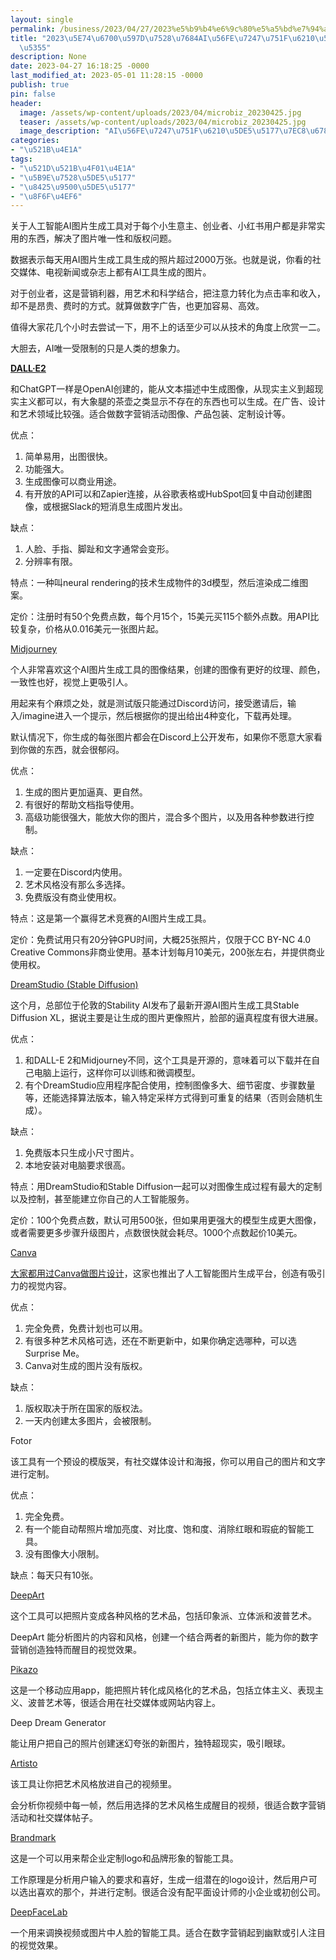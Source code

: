 ```yaml
---
layout: single
permalink: /business/2023/04/27/2023%e5%b9%b4%e6%9c%80%e5%a5%bd%e7%94%a8%e7%9a%84ai%e5%9b%be%e7%89%87%e7%94%9f%e6%88%90%e5%b7%a5%e5%85%b7%e6%b8%85%e5%8d%95/
title: "2023\u5E74\u6700\u597D\u7528\u7684AI\u56FE\u7247\u751F\u6210\u5DE5\u5177\u6E05\
  \u5355"
description: None
date: 2023-04-27 16:18:25 -0000
last_modified_at: 2023-05-01 11:28:15 -0000
publish: true
pin: false
header:
  image: /assets/wp-content/uploads/2023/04/microbiz_20230425.jpg
  teaser: /assets/wp-content/uploads/2023/04/microbiz_20230425.jpg
  image_description: "AI\u56FE\u7247\u751F\u6210\u5DE5\u5177\u7EC8\u6781\u6E05\u5355"
categories:
- "\u521B\u4E1A"
tags:
- "\u521D\u521B\u4F01\u4E1A"
- "\u5B9E\u7528\u5DE5\u5177"
- "\u8425\u9500\u5DE5\u5177"
- "\u8F6F\u4EF6"
---
```

关于人工智能AI图片生成工具对于每个小生意主、创业者、小红书用户都是非常实用的东西，解决了图片唯一性和版权问题。

数据表示每天用AI图片生成工具生成的照片超过2000万张。也就是说，你看的社交媒体、电视新闻或杂志上都有AI工具生成的图片。

对于创业者，这是营销利器，用艺术和科学结合，把注意力转化为点击率和收入，却不是昂贵、费时的方式。就算做数字广告，也更加容易、高效。

值得大家花几个小时去尝试一下，用不上的话至少可以从技术的角度上欣赏一二。

大胆去，AI唯一受限制的只是人类的想象力。

**[DALL·E2](https://openai.com/product/dall-e-2)**

和ChatGPT一样是OpenAI创建的，能从文本描述中生成图像，从现实主义到超现实主义都可以，有大象腿的茶壶之类显示不存在的东西也可以生成。在广告、设计和艺术领域比较强。适合做数字营销活动图像、产品包装、定制设计等。

优点：

  1. 简单易用，出图很快。
  2. 功能强大。
  3. 生成图像可以商业用途。
  4. 有开放的API可以和Zapier连接，从谷歌表格或HubSpot回复中自动创建图像，或根据Slack的短消息生成图片发出。

缺点：

  1. 人脸、手指、脚趾和文字通常会变形。
  2. 分辨率有限。

特点：一种叫neural rendering的技术生成物件的3d模型，然后渲染成二维图案。

定价：注册时有50个免费点数，每个月15个，15美元买115个额外点数。用API比较复杂，价格从0.016美元一张图片起。

[Midjourney](https://www.midjourney.com/)

个人非常喜欢这个AI图片生成工具的图像结果，创建的图像有更好的纹理、颜色，一致性也好，视觉上更吸引人。

用起来有个麻烦之处，就是测试版只能通过Discord访问，接受邀请后，输入/imagine进入一个提示，然后根据你的提出给出4种变化，下载再处理。

默认情况下，你生成的每张图片都会在Discord上公开发布，如果你不愿意大家看到你做的东西，就会很郁闷。

优点：

  1. 生成的图片更加逼真、更自然。
  2. 有很好的帮助文档指导使用。
  3. 高级功能很强大，能放大你的图片，混合多个图片，以及用各种参数进行控制。

缺点：

  1. 一定要在Discord内使用。
  2. 艺术风格没有那么多选择。
  3. 免费版没有商业使用权。

特点：这是第一个赢得艺术竞赛的AI图片生成工具。

定价：免费试用只有20分钟GPU时间，大概25张照片，仅限于CC BY-NC 4.0 Creative Commons非商业使用。基本计划每月10美元，200张左右，并提供商业使用权。

[DreamStudio (Stable Diffusion)](https://beta.dreamstudio.ai/generate)

这个月，总部位于伦敦的Stability AI发布了最新开源AI图片生成工具Stable Diffusion XL，据说主要是让生成的图片更像照片，脸部的逼真程度有很大进展。

优点：

  1. 和DALL-E 2和Midjourney不同，这个工具是开源的，意味着可以下载并在自己电脑上运行，这样你可以训练和微调模型。
  2. 有个DreamStudio应用程序配合使用，控制图像多大、细节密度、步骤数量等，还能选择算法版本，输入特定采样方式得到可重复的结果（否则会随机生成）。

缺点：

  1. 免费版本只生成小尺寸图片。
  2. 本地安装对电脑要求很高。

特点：用DreamStudio和Stable Diffusion一起可以对图像生成过程有最大的定制以及控制，甚至能建立你自己的人工智能服务。

定价：100个免费点数，默认可用500张，但如果用更强大的模型生成更大图像，或者需要更多步骤升级图片，点数很快就会耗尽。1000个点数起价10美元。

[Canva](https://www.canva.com/your-apps/text-to-image)

[大家都用过Canva做图片设计](https://aswebuild.com/business/2021/12/13/%e7%94%a8canva%e8%ae%be%e8%ae%a1%e5%b9%bf%e5%91%8a%e3%80%81%e5%9c%a3%e8%af%9e%e8%b4%ba%e5%8d%a1%ef%bc%8c%e6%9d%a5%e8%87%aa%e4%b8%93%e4%b8%9a%e8%ae%be%e8%ae%a1%e5%b8%88%e7%9a%845%e7%82%b9%e5%bb%ba/)，这家也推出了人工智能图片生成平台，创造有吸引力的视觉内容。

优点：

  1. 完全免费，免费计划也可以用。
  2. 有很多种艺术风格可选，还在不断更新中，如果你确定选哪种，可以选Surprise Me。
  3. Canva对生成的图片没有版权。

缺点：

  1. 版权取决于所在国家的版权法。
  2. 一天内创建太多图片，会被限制。

Fotor

该工具有一个预设的模版哭，有社交媒体设计和海报，你可以用自己的图片和文字进行定制。

优点：

  1. 完全免费。
  2. 有一个能自动帮照片增加亮度、对比度、饱和度、消除红眼和瑕疵的智能工具。
  3. 没有图像大小限制。

缺点：每天只有10张。

[DeepArt](http://deepart.io/)

这个工具可以把照片变成各种风格的艺术品，包括印象派、立体派和波普艺术。

DeepArt 能分析图片的内容和风格，创建一个结合两者的新图片，能为你的数字营销创造独特而醒目的视觉效果。

[Pikazo](https://www.pikazoapp.com)

这是一个移动应用app，能把照片转化成风格化的艺术品，包括立体主义、表现主义、波普艺术等，很适合用在社交媒体或网站内容上。

Deep Dream Generator

能让用户把自己的照片创建迷幻夸张的新图片，独特超现实，吸引眼球。

[Artisto](https://artisto.my.com)

该工具让你把艺术风格放进自己的视频里。

会分析你视频中每一帧，然后用选择的艺术风格生成醒目的视频，很适合数字营销活动和社交媒体帖子。

[Brandmark](http://brandmark.io/)

这是一个可以用来帮企业定制logo和品牌形象的智能工具。

工作原理是分析用户输入的要求和喜好，生成一组潜在的logo设计，然后用户可以选出喜欢的那个，并进行定制。很适合没有配平面设计师的小企业或初创公司。

[DeepFaceLab](https://www.deepfakevfx.com/downloads/deepfacelab/)

一个用来调换视频或图片中人脸的智能工具。适合在数字营销起到幽默或引人注目的视觉效果。
